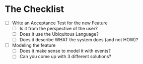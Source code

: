 # The Checklist
- [ ] Write an Acceptance Test for the new Feature
  - [ ] Is it from the perspective of the user?
  - [ ] Does it use the Ubiquitous Language?
  - [ ] Does it describe WHAT the system does (and not HOW)?
- [ ] Modeling the feature
  - [ ] Does it make sense to model it with events?
  - [ ] Can you come up with 3 different solutions?
